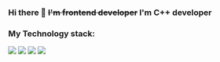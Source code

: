 ### Hi there 👋 ~~I'm frontend developer~~ I'm C++ developer

### My Technology stack:

<img src="https://img.shields.io/badge/C++-pink ?style=for-the-badge&logo=C++&logoColor=black"/> <img src="https://img.shields.io/badge/Python-red?style=for-the-badge&logo=Python&logoColor=black"/> <img src="https://img.shields.io/badge/HTML5-pink?style=for-the-badge&logo=HTML 5&logoColor=black"/> <img src="https://img.shields.io/badge/CSS 3-red?style=for-the-badge&logo=CSS3&logoColor=black"/>
